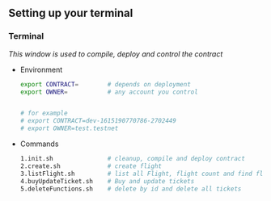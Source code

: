 ## Setting up your terminal

### Terminal
*This window is used to compile, deploy and control the contract*
- Environment
  ```sh
  export CONTRACT=        # depends on deployment
  export OWNER=           # any account you control


  # for example
  # export CONTRACT=dev-1615190770786-2702449
  # export OWNER=test.testnet
  ```

- Commands
  ```sh
  1.init.sh               # cleanup, compile and deploy contract
  2.create.sh             # create flight
  3.listFlight.sh         # list all Flight, flight count and find flight by id
  4.buyUpdateTicket.sh    # Buy and update tickets
  5.deleteFunctions.sh    # delete by id and delete all tickets
  ```

###

